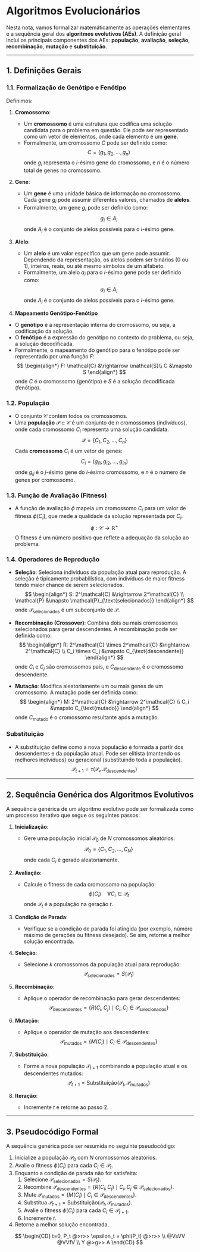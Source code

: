 # Algoritmos Evolucionários

Nesta nota, vamos formalizar matemáticamente as operações elementares e a sequência geral dos **algoritmos evolutivos (AEs)**. A definição geral inclui os principais componentes dos AEs: **população**, **avaliação**, **seleção**, **recombinação**, **mutação** e **substituição**.

---

## 1. Definições Gerais

### 1.1. Formalização de Genótipo e Fenótipo
Definimos:
1. **Cromossomo**:
   - Um **cromossomo** é uma estrutura que codifica uma solução candidata para o problema em questão. Ele pode ser representado como um vetor de elementos, onde cada elemento é um **gene**.
   - Formalmente, um cromossomo $C$ pode ser definido como:
     $$
     C = (g_1, g_2, \dots, g_n)
     $$
     onde $g_i$ representa o $i$-ésimo gene do cromossomo, e $n$ é o número total de genes no cromossomo.

2. **Gene**:
   - Um **gene** é uma unidade básica de informação no cromossomo. Cada gene $g_i$ pode assumir diferentes valores, chamados de **alelos**.
   - Formalmente, um gene $g_i$ pode ser definido como:
     $$
     g_i \in A_i
     $$
     onde $A_i$ é o conjunto de alelos possíveis para o $i$-ésimo gene.

3. **Alelo**:
   - Um **alelo** é um valor específico que um gene pode assumir. Dependendo da representação, os alelos podem ser binários (0 ou 1), inteiros, reais, ou até mesmo símbolos de um alfabeto.
   - Formalmente, um alelo $a_i$ para o $i$-ésimo gene pode ser definido como:
     $$
     a_i \in A_i
     $$
     onde $A_i$ é o conjunto de alelos possíveis para o $i$-ésimo gene.

4. **Mapeamento Genótipo-Fenótipo**
- O **genótipo** é a representação interna do cromossomo, ou seja, a codificação da solução.
- O **fenótipo** é a expressão do genótipo no contexto do problema, ou seja, a solução decodificada.
- Formalmente, o mapeamento do genótipo para o fenótipo pode ser representado por uma função $F$:
  $$
  \begin{align*}
  F: \mathcal{C} &\rightarrow \mathcal{S}\\
    C &\mapsto S
  \end{align*}
  $$
  onde $C$ é o cromossomo (genótipo) e $S$ é a solução decodificada (fenótipo).

### 1.2. População
- O conjunto $\mathcal{C}$ contém todos os cromossomos.
- Uma **população** $\mathcal{P}\subset \mathcal{C}$ é um conjunto de $n$ cromossomos (indivíduos), onde cada cromossomo $C_i$ representa uma solução candidata.
  $$
  \mathcal{P} = \{C_1, C_2, \dots, C_n\}
  $$
  Cada **cromossomo** $C_i$ é um vetor de genes:
  $$
  C_i = (g_{i1}, g_{i2}, \dots, g_{in})
  $$
  onde $g_{ij}$ é o $j$-ésimo gene do $i$-ésimo cromossomo, e $n$ é o número de genes por cromossomo.

### 1.3. Função de Avaliação (Fitness)
- A função de avaliação $\phi$ mapeia um cromossomo $C_i$ para um valor de fitness $\phi(C_i)$, que mede a qualidade da solução representada por $C_i$.
  $$
  \phi: \mathcal{C} \rightarrow \mathbb{R}^+
  $$
  O fitness é um número positivo que reflete a adequação da solução ao problema.

### 1.4. Operadores de Reprodução
- **Seleção**: Seleciona indivíduos da população atual para reprodução. A seleção é tipicamente probabilística, com indivíduos de maior fitness tendo maior chance de serem selecionados.
  $$
  \begin{align*}
    S: 2^\mathcal{C} &\rightarrow 2^\mathcal{C} \\
    \mathcal{P} &\mapsto \mathcal{P}_{\text{selecionados}}
  \end{align*}
  $$
  onde $\mathcal{P}_{\text{selecionados}}$ é um subconjunto de $\mathcal{P}$.

- **Recombinação (Crossover)**: Combina dois ou mais cromossomos selecionados para gerar descendentes. A recombinação pode ser definida como:
  $$
  \begin{align*}
    R: 2^\mathcal{C} \times 2^\mathcal{C} &\rightarrow 2^\mathcal{C} \\
    C_i \times C_j &\mapsto C_{\text{descendente}}
  \end{align*}
  $$
  onde $C_i$ e $C_j$ são cromossomos pais, e $C_{\text{descendente}}$ é o cromossomo descendente.

- **Mutação**: Modifica aleatoriamente um ou mais genes de um cromossomo. A mutação pode ser definida como:
  $$
  \begin{align*}
    M: 2^\mathcal{C} &\rightarrow 2^\mathcal{C} \\
    C_i &\mapsto C_{\text{mutado}}
  \end{align*}
  $$
  onde $C_{\text{mutado}}$ é o cromossomo resultante após a mutação.

### Substituição
- A substituição define como a nova população é formada a partir dos descendentes e da população atual. Pode ser elitista (mantendo os melhores indivíduos) ou geracional (substituindo toda a população).
  $$
  \mathcal{P}_{t+1} = \tau(\mathcal{P_t}, \mathcal{P}_{\text{descendentes}})
  $$

---

## 2. Sequência Genérica dos Algoritmos Evolutivos

A sequência genérica de um algoritmo evolutivo pode ser formalizada como um processo iterativo que segue os seguintes passos:

1. **Inicialização**:
   - Gere uma população inicial $\mathcal{P}_0$ de $N$ cromossomos aleatórios:
     $$
     \mathcal{P}_0 = \{C_1, C_2, \dots, C_N\}
     $$
     onde cada $C_i$ é gerado aleatoriamente.

2. **Avaliação**:
   - Calcule o fitness de cada cromossomo na população:
     $$
     \phi(C_i) \quad \forall C_i \in \mathcal{P}_t
     $$
     onde $\mathcal{P}_t$ é a população na geração $t$.

3. **Condição de Parada**:
   - Verifique se a condição de parada foi atingida (por exemplo, número máximo de gerações ou fitness desejado). Se sim, retorne a melhor solução encontrada.

4. **Seleção**:
   - Selecione $k$ cromossomos da população atual para reprodução:
     $$
     \mathcal{P}_{\text{selecionados}} = S(\mathcal{P}_t)
     $$

5. **Recombinação**:
   - Aplique o operador de recombinação para gerar descendentes:
     $$
     \mathcal{P}_{\text{descendentes}} = \{R(C_i, C_j) \mid C_i, C_j \in \mathcal{P}_{\text{selecionados}}\}
     $$

6. **Mutação**:
   - Aplique o operador de mutação aos descendentes:
     $$
     \mathcal{P}_{\text{mutados}} = \{M(C_i) \mid C_i \in \mathcal{P}_{\text{descendentes}}\}
     $$

7. **Substituição**:
   - Forme a nova população $\mathcal{P}_{t+1}$ combinando a população atual e os descendentes mutados:
     $$
     \mathcal{P}_{t+1} = \text{Substituição}(\mathcal{P}_t, \mathcal{P}_{\text{mutados}})
     $$

8. **Iteração**:
   - Incremente $t$ e retorne ao passo 2.

---

## 3. Pseudocódigo Formal

A sequência genérica pode ser resumida no seguinte pseudocódigo:

1. Inicialize a população $\mathcal{P}_0$ com $N$ cromossomos aleatórios.
2. Avalie o fitness $\phi(C_i)$ para cada $C_i \in \mathcal{P}_t$.
3. Enquanto a condição de parada não for satisfeita:
    1. Selecione $\mathcal{P}_{\text{selecionados}} = S(\mathcal{P}_t)$.
    2. Recombine $\mathcal{P}_{\text{descendentes}} = \{R(C_i, C_j) \mid C_i, C_j \in \mathcal{P}_{\text{selecionados}}\}$.
    3. Mute $\mathcal{P}_{\text{mutados}} = \{M(C_i) \mid C_i \in \mathcal{P}_{\text{descendentes}}\}$.
    4. Substitua $\mathcal{P}_{t+1} = \text{Substituição}(\mathcal{P}_t, \mathcal{P}_{\text{mutados}})$.
    5. Avalie o fitness $\phi(C_i)$ para cada $C_i \in \mathcal{P}_{t+1}$.
    6. Incremente $t$.
4. Retorne a melhor solução encontrada.


$$
\begin{CD}
    t=0, P_t @>r>> \epsilon_t = \phi(P_t) @>r>> \\
    @VsVV  @VVfV \\
    Y @>g>> A
\end{CD}
$$